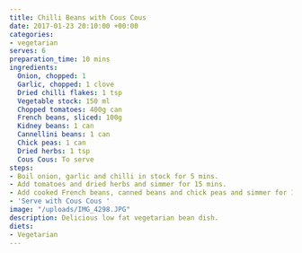 ```yaml
---
title: Chilli Beans with Cous Cous
date: 2017-01-23 20:10:00 +00:00
categories:
- vegetarian
serves: 6
preparation_time: 10 mins
ingredients:
  Onion, chopped: 1
  Garlic, chopped: 1 clove
  Dried chilli flakes: 1 tsp
  Vegetable stock: 150 ml
  Chopped tomatoes: 400g can
  French beans, sliced: 100g
  Kidney beans: 1 can
  Cannellini beans: 1 can
  Chick peas: 1 can
  Dried herbs: 1 tsp
  Cous Cous: To serve
steps:
- Boil onion, garlic and chilli in stock for 5 mins.
- Add tomatoes and dried herbs and simmer for 15 mins.
- Add cooked French beans, canned beans and chick peas and simmer for 10 mins.
- 'Serve with Cous Cous '
image: "/uploads/IMG_4298.JPG"
description: Delicious low fat vegetarian bean dish.
diets:
- Vegetarian
---
```


